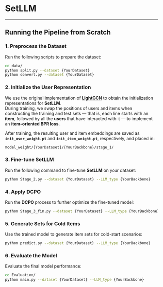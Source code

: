# SetLLM
---

## Running the Pipeline from Scratch

### 1. Preprocess the Dataset
Run the following scripts to prepare the dataset:
```bash
cd data/
python split.py --dataset {YourDataset}
python convert.py --dataset {YourDataset}
```

### 2. Initialize the User Representation
We use the original implementation of [**LightGCN**](https://github.com/gusye1234/LightGCN-PyTorch) to obtain the initialization representations for **SetLLM**.  
During training, we swap the positions of users and items when constructing the training and test sets — that is, each line starts with an **item**, followed by all the **users** that have interacted with it — to implement an **item-oriented BPR loss**.  

After training, the resulting user and item embeddings are saved as **`init_user_weight.pt`** and **`init_item_weight.pt`**, respectively, and placed in:
```bash
model_weight/{YourDataset}/{YourBackbone}/stage_1/
```

### 3. Fine-tune SetLLM
Run the following command to fine-tune **SetLLM** on your dataset:
```bash
python Stage_2.py --dataset {YourDataset} --LLM_type {YourBackbone}
```

### 4. Apply DCPO
Run the **DCPO** process to further optimize the fine-tuned model:
```bash
python Stage_3_fin.py --dataset {YourDataset} --LLM_type {YourBackbone}
```

### 5. Generate Sets for Cold Items
Use the trained model to generate item sets for cold-start scenarios:
```bash
python predict.py --dataset {YourDataset} --LLM_type {YourBackbone}
```

### 6. Evaluate the Model
Evaluate the final model performance:
```bash
cd Evaluation/
python main.py --dataset {YourDataset} --LLM_type {YourBackbone}
```
